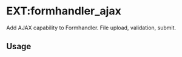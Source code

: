 # EXT:formhandler_ajax

Add AJAX capability to Formhandler. File upload, validation, submit.

## Usage


